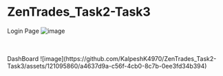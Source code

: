 # ZenTrades_Task2-Task3
Login Page 
![image](https://github.com/KalpeshK4970/ZenTrades_Task2-Task3/assets/121095860/1035755d-6c70-4a13-848e-5cf7b0c7b556)

<br>
<br>
DashBoard
![image](https://github.com/KalpeshK4970/ZenTrades_Task2-Task3/assets/121095860/a4637d9a-c56f-4cb0-8c7b-0ee3fd34b394)

